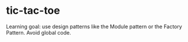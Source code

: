# tic-tac-toe

Learning goal: use design patterns like the Module pattern or the Factory Pattern. Avoid global code.

